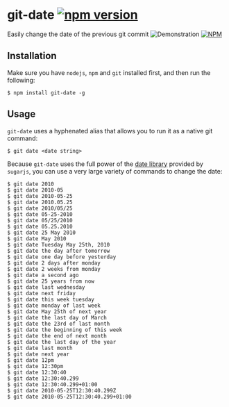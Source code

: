# git-date [![npm version](https://badge.fury.io/js/git-date.svg)](https://badge.fury.io/js/git-date)
Easily change the date of the previous git commit
![Demonstration](https://i.imgur.com/1c699Gb.png)
[![NPM](https://nodei.co/npm/git-date.png?downloads=true&downloadRank=true&stars=true)](https://nodei.co/npm/git-date/)

## Installation
Make sure you have `nodejs`, `npm` and `git` installed first, and then run the following:

```console
$ npm install git-date -g
```

## Usage
`git-date` uses a hyphenated alias that allows you to run it as a native git command:

```console
$ git date <date string>
```

Because `git-date` uses the full power of the [date library](https://sugarjs.com/docs/#/DateParsing) provided by `sugarjs`, you can use a very large variety of commands to change the date:

```
$ git date 2010
$ git date 2010-05
$ git date 2010-05-25
$ git date 2010.05.25
$ git date 2010/05/25
$ git date 05-25-2010
$ git date 05/25/2010
$ git date 05.25.2010
$ git date 25 May 2010
$ git date May 2010
$ git date Tuesday May 25th, 2010
$ git date the day after tomorrow
$ git date one day before yesterday
$ git date 2 days after monday
$ git date 2 weeks from monday
$ git date a second ago
$ git date 25 years from now
$ git date last wednesday
$ git date next friday
$ git date this week tuesday
$ git date monday of last week
$ git date May 25th of next year
$ git date the last day of March
$ git date the 23rd of last month
$ git date the beginning of this week
$ git date the end of next month
$ git date the last day of the year
$ git date last month
$ git date next year
$ git date 12pm
$ git date 12:30pm
$ git date 12:30:40
$ git date 12:30:40.299
$ git date 12:30:40.299+01:00
$ git date 2010-05-25T12:30:40.299Z
$ git date 2010-05-25T12:30:40.299+01:00
```

